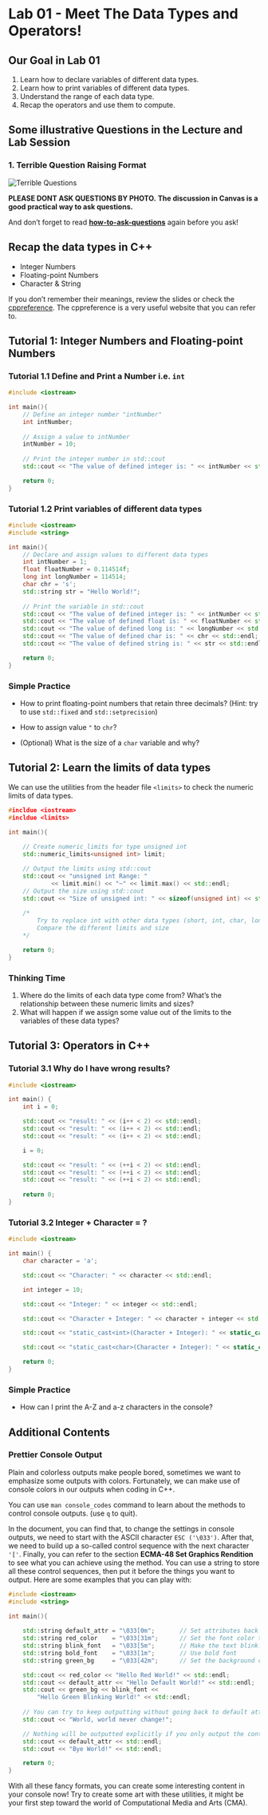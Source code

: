 # Lab 01 - Meet The Data Types and Operators!

## Our Goal in Lab 01

1. Learn how to declare variables of different data types.
2. Learn how to print variables of different data types.
3. Understand the range of each data type.
4. Recap the operators and use them to compute.

## Some illustrative Questions in the Lecture and Lab Session

### 1. Terrible Question Raising Format

![Terrible Questions](img/questions.png)

**PLEASE DONT ASK QUESTIONS BY PHOTO.**
**The discussion in Canvas is a good practical way to ask questions.**

And don’t forget to read [**how-to-ask-questions**](https://github.com/ryanhanwu/How-To-Ask-Questions-The-Smart-Way/blob/main/README-zh_CN.md) again before you ask!

## Recap the data types in C++

- Integer Numbers
- Floating-point Numbers
- Character & String

If you don’t remember their meanings, review the slides or check the [cppreference](https://en.cppreference.com/w/).
The cppreference is a very useful website that you can refer to.

## Tutorial 1: Integer Numbers and Floating-point Numbers

### Tutorial 1.1 Define and Print a Number i.e. `int`

```cpp
#include <iostream>

int main(){
    // Define an integer number "intNumber"
    int intNumber;
    
    // Assign a value to intNumber
    intNumber = 10;
    
    // Print the integer number in std::cout
    std::cout << "The value of defined integer is: " << intNumber << std::endl;

    return 0;
}
```

### Tutorial 1.2 Print variables of different data types

```cpp
#include <iostream>
#include <string>

int main(){
    // Declare and assign values to different data types
    int intNumber = 1;
    float floatNumber = 0.114514f;
    long int longNumber = 114514;
    char chr = 's';
    std::string str = "Hello World!";
    
    // Print the variable in std::cout
    std::cout << "The value of defined integer is: " << intNumber << std::endl;
    std::cout << "The value of defined float is: " << floatNumber << std::endl;
    std::cout << "The value of defined long is: " << longNumber << std::endl;
    std::cout << "The value of defined char is: " << chr << std::endl;
    std::cout << "The value of defined string is: " << str << std::endl;

    return 0;
}
```

### Simple Practice

* How to print floating-point numbers that retain three decimals? (Hint: try to use `std::fixed` and `std::setprecision`)

* How to assign value `"` to `chr`?

* (Optional) What is the size of a `char` variable and why?

## Tutorial 2: Learn the limits of data types

We can use the utilities from the header file `<limits>` to check the numeric limits of data types.

```cpp
#incldue <iostream>
#incldue <limits>

int main(){
		
	// Create numeric_limits for type unsigned int 
	std::numeric_limits<unsigned int> limit;

	// Output the limits using std::cout
	std::cout << "unsigned int Range: " 
			<< limit.min() << "~" << limit.max() << std::endl;
	// Output the size using std::cout
	std::cout << "Size of unsigned int: " << sizeof(unsigned int) << std::endl;
	
	/* 
		Try to replace int with other data types (short, int, char, long, double, ...)
		Compare the different limits and size
	*/

	return 0;
}
```

### Thinking Time

1.  Where do the limits of each data type come from? What’s the relationship between these numeric limits and sizes?
2. What will happen if we assign some value out of the limits to the variables of these data types?

## Tutorial 3: Operators in C++

### Tutorial 3.1 Why do I have wrong results?

```cpp
#include <iostream>

int main() {
    int i = 0;

    std::cout << "result: " << (i++ < 2) << std::endl;
    std::cout << "result: " << (i++ < 2) << std::endl;
    std::cout << "result: " << (i++ < 2) << std::endl; 

    i = 0;

    std::cout << "result: " << (++i < 2) << std::endl;
    std::cout << "result: " << (++i < 2) << std::endl;
    std::cout << "result: " << (++i < 2) << std::endl; 
    
    return 0;
}

```

### Tutorial 3.2 Integer + Character = ?

```cpp
#include <iostream>

int main() {
    char character = 'a';

    std::cout << "Character: " << character << std::endl;

    int integer = 10;

    std::cout << "Integer: " << integer << std::endl;

    std::cout << "Character + Integer: " << character + integer << std::endl;

    std::cout << "static_cast<int>(Character + Integer): " << static_cast<int>(character + integer) << std::endl;

    std::cout << "static_cast<char>(Character + Integer): " << static_cast<char>(character + integer) << std::endl;

    return 0;
}

```

### Simple Practice

* How can I print the A-Z and a-z characters in the console?

## Additional Contents

### Prettier Console Output

Plain and colorless outputs make people bored, sometimes we want to emphasize some outputs with colors. Fortunately, we can make use of console colors in our outputs when coding in C++.

You can use `man console_codes`  command to learn about the methods to control console outputs. (use `q` to quit).

In the document, you can find that, to change the settings in console outputs, we need to start with the ASCII character `ESC ('\033')`. After that, we need to build up a so-called control sequence with the next character `'['`. Finally, you can refer to the section **ECMA-48 Set Graphics Rendition** to see what you can achieve using the method. You can use a string to store all these control sequences, then put it before the things you want to output. Here are some examples that you can play with:

```cpp
#include <iostream>
#include <string>

int main(){
	
	std::string default_attr = "\033[0m";       // Set attributes back to default
	std::string red_color    = "\033[31m";	    // Set the font color to red
	std::string blink_font   = "\033[5m";       // Make the text blink!
	std::string bold_font    = "\033[1m";       // Use bold font
	std::string green_bg     = "\033[42m";      // Set the background color to green

	std::cout << red_color << "Hello Red World!" << std::endl;
	std::cout << default_attr << "Hello Default World!" << std::endl;	
	std::cout << green_bg << blink_font << 
		"Hello Green Blinking World!" << std::endl;
	
	// You can try to keep outputting without going back to default attributes
	std::cout << "World, world never change!";

	// Nothing will be outputted explicitly if you only output the control sequence
	std::cout << default_attr << std::endl;
	std::cout << "Bye World!" << std::endl;

	return 0;
}
```

With all these fancy formats, you can create some interesting content in your console now! Try to create some art with these utilities, it might be your first step toward the world of Computational Media and Arts (CMA).

